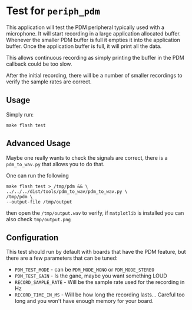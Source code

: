 # Test for `periph_pdm`

This application will test the PDM peripheral typically used with a microphone.
It will start recording in a large application allocated buffer.
Whenever the smaller PDM buffer is full it empties it into the application
buffer.
Once the application buffer is full, it will print all the data.

This allows continuous recording as simply printing the buffer in the PDM callback could be too slow.

After the initial recording, there will be a number of smaller recordings to
verify the sample rates are correct.

## Usage

Simply run:
```
make flash test
```

## Advanced Usage

Maybe one really wants to check the signals are correct, there is a
`pdm_to_wav.py` that allows you to do that.

One can run the following
```
make flash test > /tmp/pdm && \
../../../dist/tools/pdm_to_wav/pdm_to_wav.py \
/tmp/pdm \
--output-file /tmp/output
```

then open the `/tmp/output.wav` to verify, if `matplotlib` is installed you
can also check `tmp/output.png`

## Configuration

This test should run by default with boards that have the PDM feature, but
there are a few parameters that can be tuned:

- `PDM_TEST_MODE` - can be `PDM_MODE_MONO` or `PDM_MODE_STEREO`
- `PDM_TEST_GAIN` - Is the gane, maybe you want something LOUD
- `RECORD_SAMPLE_RATE` - Will be the sample rate used for the recording in Hz
- `RECORD_TIME_IN_MS` - Will be how long the recording lasts... Careful too long
and you won't have enough memory for your board.
